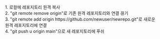 <div>1. 로컬에 레포지토리 원격 복사</div>
<div>2. "git remote remove origin"로 기존 원격 레포지토리와 연결 끊기</div>
<div>3. "git remote add origin https://github.com/newuser/newrepo.git"로 새로운 원격 레포지토리에 연결</div>
<div>4. "git push u origin main"으로 새 레포지토리에 푸쉬</div>
